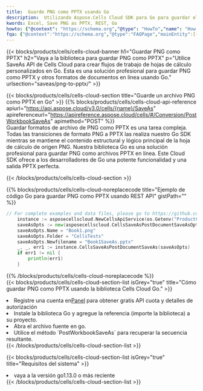 ```yaml
---
title:  Guarde PNG como PPTX usando Go
description:  Utilizando Aspose.Cells Cloud SDK para Go para guardar el archivo de formato PNG como archivo de formato PPTX.
kwords: Excel, Save PNG as PPTX, REST, Go
howto: {"@context": "https://schema.org","@type": "HowTo","name": "How to save PNG as PPTX using the Cells Cloud Go library.","description": "How to save PNG as PPTX using the Cells Cloud Go library.","image": {"@type": "ImageObject"},"url": "/go/saveas/png-to-pptx/","step": [{ "@type": "HowToStep","name": "How to save PNG as PPTX using the Cells Cloud Go library. step 1", "image": {"@type": "ImageObject",},"url": "/go/saveas/png-to-pptx/","text": "Register an account at <a href='https://dashboard.aspose.cloud/'>Dashboard</a> to get free API quota & authorization details",},{ "@type": "HowToStep","name": "How to save PNG as PPTX using the Cells Cloud Go library. step 1", "image": {"@type": "ImageObject",},"url": "/go/saveas/png-to-pptx/","text": "Install Go library and add the reference (import the library) to your project.",},{ "@type": "HowToStep","name": "How to save PNG as PPTX using the Cells Cloud Go library. step 1", "image": {"@type": "ImageObject",},"url": "/go/saveas/png-to-pptx/","text": "Open the source file in go.",},{ "@type": "HowToStep","name": "How to save PNG as PPTX using the Cells Cloud Go library. step 1", "image": {"@type": "ImageObject",},"url": "/go/saveas/png-to-pptx/","text": "Use the `PostWorkbookSaveAs` method to retrieve the resulting stream.",}, ],"supply": {"@type": "HowToSupply","name": "document"},"tool": [{"@type": "HowToTool","name": "Goland, Visual Studio Code, Eclipse"},{"@type": "HowToTool","name": "Aspose Cells"}],"totalTime": "PT6M"}
fqa: {"@context":"https://schema.org","@type":"FAQPage","mainEntity":[{"@type":"Question","name":"Why save file as other formats file in C# using REST API?","acceptedAnswer":{"@type":"Answer","text":"Documents are encoded in many ways, and some files may be incompatible with the software you use. To open and read such files, just save them as appropriate file formats.<br/><ol><li>Install .NET SDK and add the reference (import the library) to your project.</li><li>Open the source file in C# using REST API.</li><li>Call the PostWorkbookSaveAsRequest() method, passing an output filename with required extension.</li><li>Get the result of save as a separate file.</li></ol>"}},{"@type":"Question","name":"What file formats can I save as with your C# library?","acceptedAnswer":{"@type":"Answer","text":"We support a variety of file formats for conversion using .NET library, including XLSX, Excel, xls , PDF, CSV, HTML, Markdown, XML, PNG, JPG, TIFF, Json, TXT and many more."}},{"@type":"Question","name":"What is the maximum allowed file size for conversion using this .NET library?","acceptedAnswer":{"@type":"Answer","text":"There are no file size limits for format conversions using .NET library."}}]}
---
```

{{< blocks/products/cells/cells-cloud-banner h1="Guardar PNG como PPTX" h2="Vaya a la biblioteca para guardar PNG como PPTX" p="Utilice SaveAs API de Cells Cloud para crear flujos de trabajo de hojas de cálculo personalizados en Go. Esta es una solución profesional para guardar PNG como PPTX y otros formatos de documentos en línea usando Go." urlsection="saveas/png-to-pptx/" >}}

{{< blocks/products/cells/cells-cloud-section title="Guarde un archivo PNG como PPTX en Go" >}}
{{% blocks/products/cells/cells-cloud-api-reference apiurl="https://api.aspose.cloud/v3.0/cells/{name}/SaveAs" apireferenceurl="https://apireference.aspose.cloud/cells/#/Conversion/PostWorkbookSaveAs" apimethod="POST" %}}
<br/>
Guardar formatos de archivo de PNG como PPTX es una tarea compleja. Todas las transiciones de formato PNG a PPTX las realiza nuestro Go SDK mientras se mantiene el contenido estructural y lógico principal de la hoja de cálculo de origen PNG. Nuestra biblioteca Go es una solución profesional para guardar PNG como archivos PPTX en línea. Este Cloud SDK ofrece a los desarrolladores de Go una potente funcionalidad y una salida PPTX perfecta.

{{< /blocks/products/cells/cells-cloud-section >}}

{{% blocks/products/cells/cells-cloud-noreplacecode title="Ejemplo de código Go para guardar PNG como PPTX usando REST API" gistPath="" %}}
  
```go
// For complete examples and data files, please go to https://github.com/aspose-cells-cloud/aspose-cells-cloud-go/
    instance := asposecellscloud.NewCellsApiService(os.Getenv("ProductClientId"), os.Getenv("ProductClientSecret"))
    saveAsOpts := new(asposecellscloud.CellsSaveAsPostDocumentSaveAsOpts)
    saveAsOpts.Name = "Book1.png"
    saveAsOpts.Folder = "CellsTests"
    saveAsOpts.Newfilename = "Book1SaveAs.pptx"
    _, _, err1 := instance.CellsSaveAsPostDocumentSaveAs(saveAsOpts)
    if err1 != nil {
	    println(err1)
    }
```
  
{{% /blocks/products/cells/cells-cloud-noreplacecode %}}
<br/>
{{< blocks/products/cells/cells-cloud-section-list isGrey="true" title="Cómo guardar PNG como PPTX usando la biblioteca Cells Cloud Go." >}}
<li> Registre una cuenta en<a href="https://dashboard.aspose.cloud/">Panel</a> para obtener gratis API cuota y detalles de autorización</li>
<li>Instale la biblioteca Go y agregue la referencia (importe la biblioteca) a su proyecto.</li>
<li>Abra el archivo fuente en go.</li>
<li>Utilice el método `PostWorkbookSaveAs` para recuperar la secuencia resultante.</li>
{{< /blocks/products/cells/cells-cloud-section-list >}}

{{< blocks/products/cells/cells-cloud-section-list isGrey="true" title="Requisitos del sistema" >}}
<li>vaya a la versión go1.13.0 o más reciente</li>
{{< /blocks/products/cells/cells-cloud-section-list >}}
